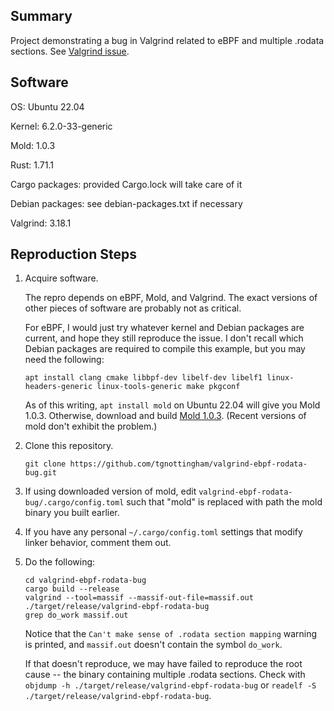Summary
--------------------------------------------------------------------------------

Project demonstrating a bug in Valgrind related to eBPF and multiple .rodata
sections. See [Valgrind issue](https://bugs.kde.org/show_bug.cgi?id=390871).

Software
--------------------------------------------------------------------------------

OS: Ubuntu 22.04

Kernel: 6.2.0-33-generic

Mold: 1.0.3

Rust: 1.71.1

Cargo packages: provided Cargo.lock will take care of it

Debian packages: see debian-packages.txt if necessary

Valgrind: 3.18.1

Reproduction Steps
--------------------------------------------------------------------------------

1.  Acquire software.

    The repro depends on eBPF, Mold, and Valgrind. The exact versions of other
    pieces of software are probably not as critical.

    For eBPF, I would just try whatever kernel and Debian packages are current,
    and hope they still reproduce the issue. I don't recall which Debian packages
    are required to compile this example, but you may need the following:

    `apt install clang cmake libbpf-dev libelf-dev libelf1 linux-headers-generic linux-tools-generic make pkgconf`

    As of this writing, `apt install mold` on Ubuntu 22.04 will give you Mold
    1.0.3. Otherwise, download and build [Mold
    1.0.3](https://github.com/rui314/mold/releases/tag/v1.0.3). (Recent versions
    of mold don't exhibit the problem.)

2.  Clone this repository.

    `git clone https://github.com/tgnottingham/valgrind-ebpf-rodata-bug.git`

3.  If using downloaded version of mold, edit
    `valgrind-ebpf-rodata-bug/.cargo/config.toml` such that "mold" is replaced
    with path the mold binary you built earlier.

4.  If you have any personal `~/.cargo/config.toml` settings that modify linker
    behavior, comment them out.

5.  Do the following:

    ```
    cd valgrind-ebpf-rodata-bug
    cargo build --release
    valgrind --tool=massif --massif-out-file=massif.out ./target/release/valgrind-ebpf-rodata-bug
    grep do_work massif.out
    ```

    Notice that the `Can't make sense of .rodata section mapping` warning is
    printed, and `massif.out` doesn't contain the symbol `do_work`.

    If that doesn't reproduce, we may have failed to reproduce the root cause --
    the binary containing multiple .rodata sections. Check with `objdump -h
    ./target/release/valgrind-ebpf-rodata-bug` or `readelf -S
    ./target/release/valgrind-ebpf-rodata-bug`.
